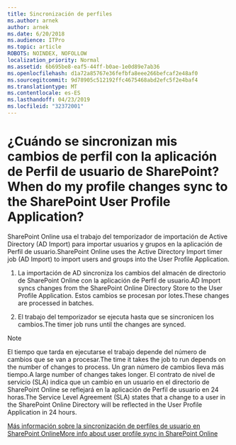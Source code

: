 ```yaml
---
title: Sincronización de perfiles
ms.author: arnek
author: arnek
ms.date: 6/20/2018
ms.audience: ITPro
ms.topic: article
ROBOTS: NOINDEX, NOFOLLOW
localization_priority: Normal
ms.assetid: 6b695be8-eaf5-44ff-b0ae-1e0d89e7ab36
ms.openlocfilehash: d1a72a85767e36fefbfa8eee266befcaf2e48af0
ms.sourcegitcommit: 9d78905c512192ffc4675468abd2efc5f2e4baf4
ms.translationtype: MT
ms.contentlocale: es-ES
ms.lasthandoff: 04/23/2019
ms.locfileid: "32372001"
---
```

# <a name="when-do-my-profile-changes-sync-to-the-sharepoint-user-profile-application"></a><span data-ttu-id="ca64a-102">¿Cuándo se sincronizan mis cambios de perfil con la aplicación de Perfil de usuario de SharePoint?</span><span class="sxs-lookup"><span data-stu-id="ca64a-102">When do my profile changes sync to the SharePoint User Profile Application?</span></span>

<span data-ttu-id="ca64a-103">SharePoint Online usa el trabajo del temporizador de importación de Active Directory (AD Import) para importar usuarios y grupos en la aplicación de Perfil de usuario.</span><span class="sxs-lookup"><span data-stu-id="ca64a-103">SharePoint Online uses the Active Directory Import timer job (AD Import) to import users and groups into the User Profile Application.</span></span> 
  
1. <span data-ttu-id="ca64a-104">La importación de AD sincroniza los cambios del almacén de directorio de SharePoint Online con la aplicación de Perfil de usuario.</span><span class="sxs-lookup"><span data-stu-id="ca64a-104">AD Import syncs changes from the SharePoint Online Directory Store to the User Profile Application.</span></span> <span data-ttu-id="ca64a-105">Estos cambios se procesan por lotes.</span><span class="sxs-lookup"><span data-stu-id="ca64a-105">These changes are processed in batches.</span></span>
    
2. <span data-ttu-id="ca64a-106">El trabajo del temporizador se ejecuta hasta que se sincronicen los cambios.</span><span class="sxs-lookup"><span data-stu-id="ca64a-106">The timer job runs until the changes are synced.</span></span>
    
> [!NOTE]
> <span data-ttu-id="ca64a-107">El tiempo que tarda en ejecutarse el trabajo depende del número de cambios que se van a procesar.</span><span class="sxs-lookup"><span data-stu-id="ca64a-107">The time it takes the job to run depends on the number of changes to process.</span></span> <span data-ttu-id="ca64a-108">Un gran número de cambios lleva más tiempo.</span><span class="sxs-lookup"><span data-stu-id="ca64a-108">A large number of changes takes longer.</span></span> <span data-ttu-id="ca64a-109">El contrato de nivel de servicio (SLA) indica que un cambio en un usuario en el directorio de SharePoint Online se reflejará en la aplicación de Perfil de usuario en 24 horas.</span><span class="sxs-lookup"><span data-stu-id="ca64a-109">The Service Level Agreement (SLA) states that a change to a user in the SharePoint Online Directory will be reflected in the User Profile Application in 24 hours.</span></span> 
  
[<span data-ttu-id="ca64a-110">Más información sobre la sincronización de perfiles de usuario en SharePoint Online</span><span class="sxs-lookup"><span data-stu-id="ca64a-110">More info about user profile sync in SharePoint Online</span></span>](https://go.microsoft.com/fwlink/?linkid=875671)
  

